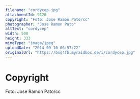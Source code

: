 ```yaml
---
filename: "cordycep.jpg"
attachmentId: 9120
copyright: "Foto: Jose Ramon Pato/cc"
photographer: "Jose Ramon Pato"
altText: "cordycep"
width: 500
height: 333
mimeType: "image/jpeg"
uploadDate: "2014-09-10 06:57:22"
originalUrl: "https://bxq4fb.myraidbox.de/i/cordycep.jpg"
---
```


# Copyright

Foto: Jose Ramon Pato/cc
